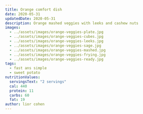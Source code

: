 ```yaml
---
title: Orange comfort dish
date: 2020-05-31
updatedDate: 2020-05-31
description: Orange mashed veggies with leeks and cashew nuts
images:
  - ../assets/images/orange-veggies-plate.jpg
  - ../assets/images/orange-veggies-cubes.jpg
  - ../assets/images/orange-veggies-leeks.jpg
  - ../assets/images/orange-veggies-sage.jpg
  - ../assets/images/orange-veggies-mashed.jpg
  - ../assets/images/orange-veggies-frying.jpg
  - ../assets/images/orange-veggies-ready.jpg
tags:
  - fast ans simple
  - sweet potato 
nutritionValues:
  servingsText: "2 servings"
  cal: 440
  protein: 11
  carbs: 60
  fat: 19
author: lior cohen
---
```


<PrintView fileName="orange-comfort-dish"/>

